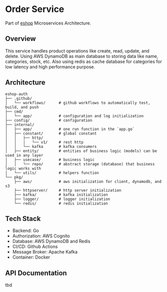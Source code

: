 # Order Service
Part of [eshop](https://github.com/idoyudha/eshop) Microservices Architecture.

## Overview
This service handles product operations like create, read, update, and delete. Using AWS DynamoDB as main database to storing data like name, categories, stock, etc. Also using redis as cache database for categories for low latency and high performance purpose.

## Architecture
```
eshop-auth
├── .github/
│   └── workflows/      # github workflows to automatically test, build, and push
├── cmd/
│   └── app/            # configuration and log initialization
├── config/             # configuration
├── internal/   
│   ├── app/            # one run function in the `app.go`
│   ├── constant/       # global constant
│   │   ├── http/
│   │   |   └── v1/     # rest http
│   │   └── kafka       # kafka consumers
│   ├── entity/         # entities of business logic (models) can be used in any layer
│   ├── usecase/        # business logic
│   │   └── repo/       # abstract storage (database) that business logic works with
│   └── utils/          # helpers function
└── pkg/
    ├── aws/            # aws initialization for client, dynamodb, and s3
    ├── httpserver/     # http server initialization
    ├── kafka/          # kafka initialization
    ├── logger/         # logger initialization
    └── redis/          # redis initialization
```

## Tech Stack
- Backend: Go
- Authorization: AWS Cognito
- Database: AWS DynamoDB and Redis
- CI/CD: Github Actions
- Message Broker: Apache Kafka
- Container: Docker

## API Documentation
tbd